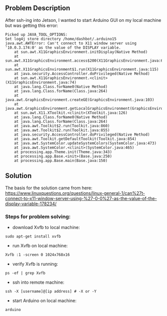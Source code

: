 ## Problem Description

After ssh-ing into Jetson, I wanted to start Arduino GUI on my local machine but was getting this error:

```ssh
Picked up JAVA_TOOL_OPTIONS: 
Set log4j store directory /home/dashbot/.arduino15
java.awt.AWTError: Can't connect to X11 window server using '10.0.3.174:0' as the value of the DISPLAY variable.
	at sun.awt.X11GraphicsEnvironment.initDisplay(Native Method)
	at sun.awt.X11GraphicsEnvironment.access$200(X11GraphicsEnvironment.java:65)
	at sun.awt.X11GraphicsEnvironment$1.run(X11GraphicsEnvironment.java:115)
	at java.security.AccessController.doPrivileged(Native Method)
	at sun.awt.X11GraphicsEnvironment.<clinit>(X11GraphicsEnvironment.java:74)
	at java.lang.Class.forName0(Native Method)
	at java.lang.Class.forName(Class.java:264)
	at java.awt.GraphicsEnvironment.createGE(GraphicsEnvironment.java:103)
	at java.awt.GraphicsEnvironment.getLocalGraphicsEnvironment(GraphicsEnvironment.java:82)
	at sun.awt.X11.XToolkit.<clinit>(XToolkit.java:126)
	at java.lang.Class.forName0(Native Method)
	at java.lang.Class.forName(Class.java:264)
	at java.awt.Toolkit$2.run(Toolkit.java:860)
	at java.awt.Toolkit$2.run(Toolkit.java:855)
	at java.security.AccessController.doPrivileged(Native Method)
	at java.awt.Toolkit.getDefaultToolkit(Toolkit.java:854)
	at java.awt.SystemColor.updateSystemColors(SystemColor.java:473)
	at java.awt.SystemColor.<clinit>(SystemColor.java:465)
	at processing.app.Theme.init(Theme.java:343)
	at processing.app.Base.<init>(Base.java:250)
	at processing.app.Base.main(Base.java:150)
```
## Solution

The basis for the solution came from here: https://www.linuxquestions.org/questions/linux-general-1/can%27t-connect-to-x11-window-server-using-%27-0-0%27-as-the-value-of-the-display-variable-178234/

### Steps for problem solving:

- download Xvfb to local machine:
```ssh
sudo apt-get install xvfb
```
- run Xvfb on local machine:
```ssh
Xvfb :1 -screen 0 1024x768x16
```
- verify Xvfb is running:
```ssh
ps -ef | grep Xvfb
```
- ssh into remote machine:
```ssh
ssh -X [username]@[ip address] # -X or -Y
```
- start Arduino on local machine:
```ssh
arduino
```

